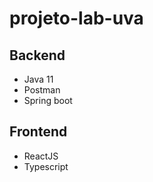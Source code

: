 # projeto-lab-uva

## Backend
- Java 11
- Postman
- Spring boot

## Frontend
- ReactJS
- Typescript
